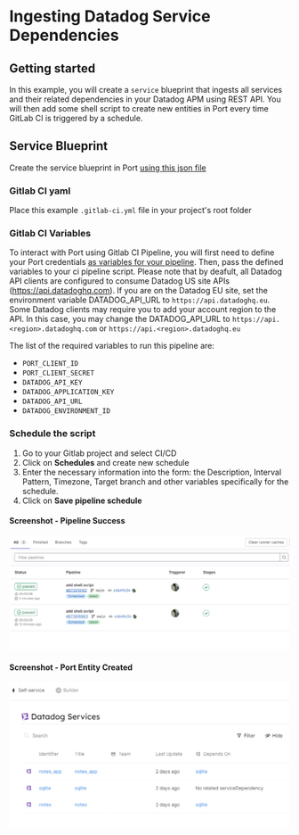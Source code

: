 # Ingesting Datadog Service Dependencies


## Getting started

In this example, you will create a `service` blueprint that ingests all services and their related dependencies in your Datadog APM using REST API. You will then add some shell script to create new entities in Port every time GitLab CI is triggered by a schedule.

## Service Blueprint
Create the service blueprint in Port [using this json file](./datadog/service.json)

### Gitlab CI yaml
Place this example `.gitlab-ci.yml` file in your project's root folder

### Gitlab CI Variables
To interact with Port using Gitlab CI Pipeline, you will first need to define your Port credentials [as variables for your pipeline](https://docs.gitlab.com/ee/ci/variables/index.html#define-a-cicd-variable-in-the-ui). Then, pass the defined variables to your ci pipeline script. Please note that by deafult, all Datadog API clients are configured to consume Datadog US site APIs (https://api.datadoghq.com). If you are on the Datadog EU site, set the environment variable DATADOG_API_URL to `https://api.datadoghq.eu`. Some Datadog clients may require you to add your account region to the API. In this case, you may change the DATADOG_API_URL to `https://api.<region>.datadoghq.com` or `https://api.<region>.datadoghq.eu`

The list of the required variables to run this pipeline are:
- `PORT_CLIENT_ID`
- `PORT_CLIENT_SECRET`
- `DATADOG_API_KEY`
- `DATADOG_APPLICATION_KEY`
- `DATADOG_API_URL`
- `DATADOG_ENVIRONMENT_ID`

### Schedule the script
1. Go to your Gitlab project and select CI/CD
2. Click on **Schedules** and create new schedule
3. Enter the necessary information into the form: the Description, Interval Pattern, Timezone, Target branch and other variables specifically for the schedule.
4. Click on **Save pipeline schedule** 

#### Screenshot - Pipeline Success
![Pipeline Success](./assets/pipeline_success.PNG "Successful Gitlab Pipeline Scheduled")

#### Screenshot - Port Entity Created
![Port Entity Created](./assets/port_ui.PNG "Port Entity Created")
